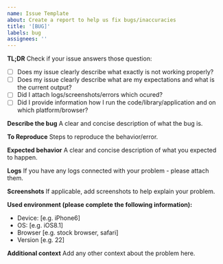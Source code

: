 ```yaml
---
name: Issue Template
about: Create a report to help us fix bugs/inaccuracies
title: '[BUG]'
labels: bug
assignees: ''
---
```


**TL;DR**
Check if your issue answers those question:

- [ ] Does my issue clearly describe what exactly is not working properly?
- [ ] Does my issue clearly describe what are my expectations and what is the current output?
- [ ] Did I attach logs/screenshots/errors which ocured?
- [ ] Did I provide information how I run the code/library/application and on which platform/browser?

**Describe the bug**
A clear and concise description of what the bug is.

**To Reproduce**
Steps to reproduce the behavior/error.

**Expected behavior**
A clear and concise description of what you expected to happen.

**Logs**
If you have any logs connected with your problem - please attach them.

**Screenshots**
If applicable, add screenshots to help explain your problem.

**Used environment (please complete the following information):**

- Device: [e.g. iPhone6]
- OS: [e.g. iOS8.1]
- Browser [e.g. stock browser, safari]
- Version [e.g. 22]

**Additional context**
Add any other context about the problem here.
